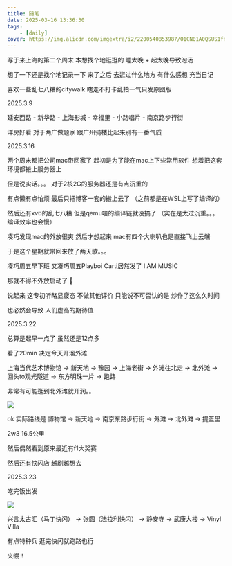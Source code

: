 ```yaml
---
title: 随笔
date: 2025-03-16 13:36:30
tags: 
    - [daily]
cover: https://img.alicdn.com/imgextra/i2/2200540853987/O1CN01A0QSUS1fK69lG0pd9_!!2200540853987.jpg
---
```


写于来上海的第二个周末 本想找个地逛逛的 睡太晚 + 起太晚导致泡汤

想了一下还是找个地记录一下 来了之后 去逛过什么地方 有什么感想 充当日记

喜欢一些乱七八糟的citywalk 瞎走不打卡乱拍一气只发原图版

2025.3.9

延安西路 - 新华路 - 上海影城 - 幸福里 - 小路唱片 - 南京路步行街

洋房好看 对于两广做题家 跟广州骑楼比起来别有一番气质

2025.3.16

两个周末都把公司mac带回家了 起初是为了能在mac上下些常用软件 想着把这套环境都搬上服务器上

但是说实话。。。 对于2核2G的服务器还是有点沉重的

有点懒有点怕烦 最后只把博客一套的搬上云了 （之前都是在WSL上写了编译的）

然后还有xv6的乱七八糟 但是qemu啥的编译链就没搞了 （实在是太过沉重。。。 编译效率也会慢）

凑巧发现mac的外放很爽 然后才想起来 mac有四个大喇叭也是直接飞上云端

于是这个星期就带回来放了两天歌。。。

凑巧周五早下班 又凑巧周五Playboi Carti居然发了 I AM MUSIC

那就不得不外放启动了 👄

说起来 这专初听略显疲态 不做其他评价 只能说不可否认的是 炒作了这么久时间

也必然会导致 人们虚高的期待值


2025.3.22

总算是起早一点了 虽然还是12点多

看了20min 决定今天开溜外滩

上海当代艺术博物馆 -> 新天地 -> 豫园 -> 上海老街 -> 外滩往北走 -> 北外滩 -> 回头to观光隧道 -> 东方明珠一片 -> 跑路

非常有可能逛到北外滩就开润。。

![](https://img.alicdn.com/imgextra/i1/2200540853987/O1CN01sgrXyI1fK69gSwp2E_!!2200540853987.png)

ok 实际路线是 博物馆 -> 新天地 -> 南京东路步行街 -> 外滩 -> 北外滩 -> 提篮里 

2w3 16.5公里

然后偶然看到原来最近有f1大奖赛

然后还有快闪店 越刷越想去

2025.3.23

吃完饭出发

![](https://img.alicdn.com/imgextra/i4/2200540853987/O1CN01SIkF6t1fK69pLi2MT_!!2200540853987.png)

兴言太古汇（马丁快闪） -> 张圆（法拉利快闪） -> 静安寺 -> 武康大楼 -> Vinyl Villa

有点特种兵 逛完快闪就跑路也行

夹绷！